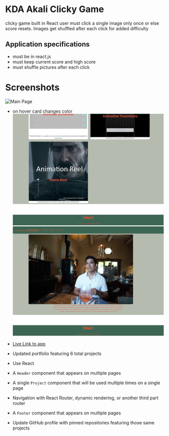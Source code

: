 # KDA Akali Clicky Game
clicky game built in React
user must click a single image only once or else score resets.
Images get shuffled after each click for added difficulty

## Application specifications
- must be in react.js
- must keep current score and high score
- must shuffle pictures after each click 

# Screenshots
![Main Page](./assets/ss1.jpg)
- on hover card changes color
![Hover effect](./assets/ss2.png)
![Hover effect](./assets/ss3.png)


- [Live Link to app](https://ernesturzua.github.io/kda-akali-click-game/)



* Updated portfolio featuring 6 total projects

* Use React

* A `Header` component that appears on multiple pages

* A single `Project` component that will be used multiple times on a single page 

* Navigation with React Router, dynamic rendering, or another third part router

* A `Footer` component that appears on multiple pages

* Update GitHub profile with pinned repositories featuring those same projects